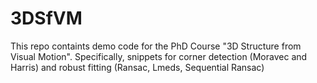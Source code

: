 # 3DSfVM

This repo containts demo code for the PhD Course "3D Structure from Visual Motion".
Specifically, snippets for corner detection (Moravec and Harris) and robust fitting (Ransac, Lmeds, Sequential Ransac)
